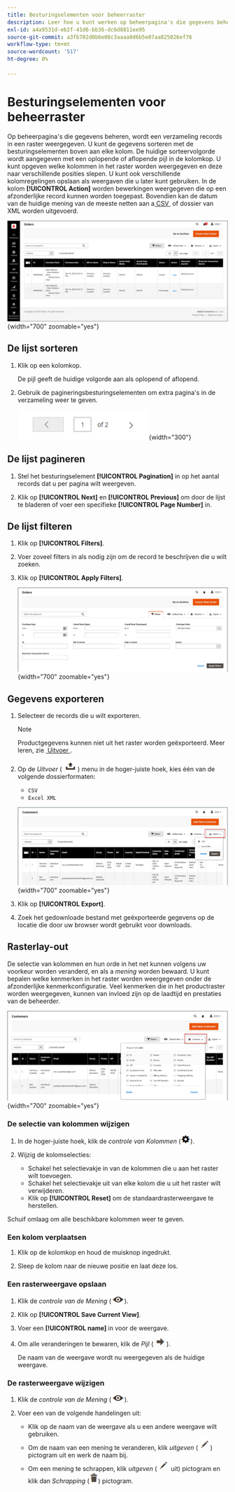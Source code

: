 ```yaml
---
title: Besturingselementen voor beheerraster
description: Leer hoe u kunt werken op beheerpagina's die gegevens beheren en een verzameling records in een raster weergeven.
exl-id: a4a9531d-eb2f-41d6-bb36-dc6d8811ee95
source-git-commit: a3fb702d0b6e08c3aaaa0d6b5e07aa825026ef76
workflow-type: tm+mt
source-wordcount: '517'
ht-degree: 0%

---
```


# Besturingselementen voor beheerraster

Op beheerpagina&#39;s die gegevens beheren, wordt een verzameling records in een raster weergegeven. U kunt de gegevens sorteren met de besturingselementen boven aan elke kolom. De huidige sorteervolgorde wordt aangegeven met een oplopende of aflopende pijl in de kolomkop. U kunt opgeven welke kolommen in het raster worden weergegeven en deze naar verschillende posities slepen. U kunt ook verschillende kolomregelingen opslaan als weergaven die u later kunt gebruiken. In de kolom **[!UICONTROL Action]** worden bewerkingen weergegeven die op een afzonderlijke record kunnen worden toegepast. Bovendien kan de datum van de huidige mening van de meeste netten aan a [&#x200B; CSV &#x200B;](../systems/data-csv.md) of dossier van XML worden uitgevoerd.

![&#x200B; de pagina van Orden - netvertoning &#x200B;](./assets/admin-workspace-grid.png){width="700" zoomable="yes"}

## De lijst sorteren

1. Klik op een kolomkop.

   De pijl geeft de huidige volgorde aan als oplopend of aflopend.

1. Gebruik de pagineringsbesturingselementen om extra pagina&#39;s in de verzameling weer te geven.

   ![&#x200B; de vertoning van het Net - paginacontroles &#x200B;](./assets/pagination-controls.png){width="300"}

## De lijst pagineren

1. Stel het besturingselement **[!UICONTROL Pagination]** in op het aantal records dat u per pagina wilt weergeven.

1. Klik op **[!UICONTROL Next]** en **[!UICONTROL Previous]** om door de lijst te bladeren of voer een specifieke **[!UICONTROL Page Number]** in.

## De lijst filteren

1. Klik op **[!UICONTROL Filters]**.

1. Voer zoveel filters in als nodig zijn om de record te beschrijven die u wilt zoeken.

1. Klik op **[!UICONTROL Apply Filters]**.

   ![&#x200B; de lijst van Orden - filtercontroles &#x200B;](./assets/admin-workspace-filters.png){width="700" zoomable="yes"}

## Gegevens exporteren

1. Selecteer de records die u wilt exporteren.

   >[!NOTE]
   >
   >Productgegevens kunnen niet uit het raster worden geëxporteerd. Meer leren, zie [&#x200B; Uitvoer &#x200B;](../systems/data-export.md).

1. Op de _Uitvoer_ (![&#x200B; selecteur van het Menu &#x200B;](../assets/icon-export.png)) menu in de hoger-juiste hoek, kies één van de volgende dossierformaten:

   - `CSV`
   - `Excel XML`

   ![&#x200B; lijst van Orden - de uitvoeropties &#x200B;](./assets/customers-grid-export.png){width="700" zoomable="yes"}

1. Klik op **[!UICONTROL Export]**.

1. Zoek het gedownloade bestand met geëxporteerde gegevens op de locatie die door uw browser wordt gebruikt voor downloads.

## Rasterlay-out

De selectie van kolommen en hun orde in het net kunnen volgens uw voorkeur worden veranderd, en als a _mening_ worden bewaard. U kunt bepalen welke kenmerken in het raster worden weergegeven onder de afzonderlijke kenmerkconfiguratie. Veel kenmerken die in het productraster worden weergegeven, kunnen van invloed zijn op de laadtijd en prestaties van de beheerder.

![&#x200B; de Kolommen van het Net van de Orde &#x200B;](./assets/admin-grid-columns.png){width="700" zoomable="yes"}

### De selectie van kolommen wijzigen

1. In de hoger-juiste hoek, klik de _controle van Kolommen_ (![&#x200B; controle van Kolommen &#x200B;](../assets/icon-columns.png)).

1. Wijzig de kolomselecties:

   - Schakel het selectievakje in van de kolommen die u aan het raster wilt toevoegen.
   - Schakel het selectievakje uit van elke kolom die u uit het raster wilt verwijderen.
   - Klik op **[!UICONTROL Reset]** om de standaardrasterweergave te herstellen.

Schuif omlaag om alle beschikbare kolommen weer te geven.

### Een kolom verplaatsen

1. Klik op de kolomkop en houd de muisknop ingedrukt.

1. Sleep de kolom naar de nieuwe positie en laat deze los.

### Een rasterweergave opslaan

1. Klik de _controle van de Mening_ (![&#x200B; controle van de Mening &#x200B;](../assets/icon-view-eye.png)).

1. Klik op **[!UICONTROL Save Current View]**.

1. Voer een **[!UICONTROL name]** in voor de weergave.

1. Om alle veranderingen te bewaren, klik de _Pijl_ (![&#x200B; sparen alle veranderingen &#x200B;](../assets/icon-arrow-save.png)).

   De naam van de weergave wordt nu weergegeven als de huidige weergave.

### De rasterweergave wijzigen

1. Klik de _controle van de Mening_ (![&#x200B; het pictogram van de Mening &#x200B;](../assets/icon-view-eye.png)).

1. Voer een van de volgende handelingen uit:

   - Klik op de naam van de weergave als u een andere weergave wilt gebruiken.
   - Om de naam van een mening te veranderen, klik _uitgeven_ (![&#x200B; geef pictogram &#x200B;](../assets/icon-edit-pencil.png)) pictogram uit en werk de naam bij.
   - Om een mening te schrappen, klik _uitgeven_ (![&#x200B; geef pictogram &#x200B;](../assets/icon-edit-pencil.png) uit) pictogram en klik dan _Schrapping_ (![&#x200B; pictogram van de Schrapping &#x200B;](../assets/icon-delete-trashcan-solid.png)) pictogram.
